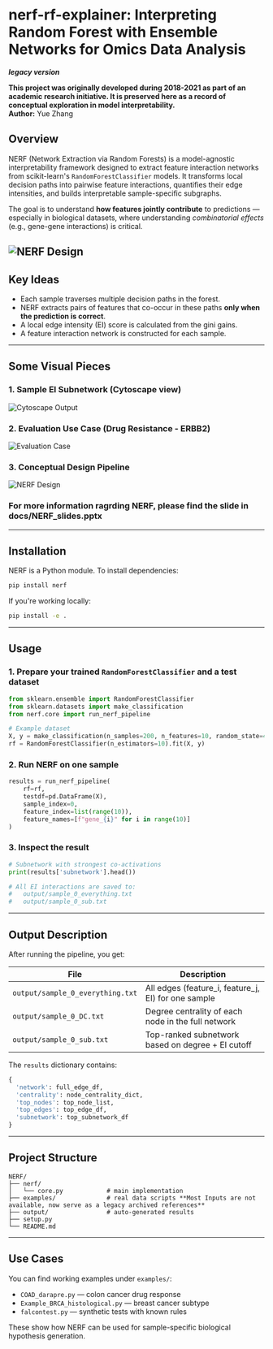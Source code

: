 # nerf-rf-explainer: Interpreting Random Forest with Ensemble Networks for Omics Data Analysis

 ***legacy version***

**This project was originally developed during 2018-2021 as part of an academic research initiative. It is preserved here as a record of conceptual exploration in model interpretability.**  
**Author:** Yue Zhang  

##  Overview
NERF (Network Extraction via Random Forests) is a model-agnostic interpretability framework designed to extract feature interaction networks from scikit-learn's `RandomForestClassifier` models. It transforms local decision paths into pairwise feature interactions, quantifies their edge intensities, and builds interpretable sample-specific subgraphs.  

The goal is to understand **how features jointly contribute** to predictions — especially in biological datasets, where understanding *combinatorial effects* (e.g., gene-gene interactions) is critical.  

![NERF Design](docs/Picture1.png)
---

##  Key Ideas
- Each sample traverses multiple decision paths in the forest.
- NERF extracts pairs of features that co-occur in these paths **only when the prediction is correct**.
- A local edge intensity (EI) score is calculated from the gini gains.
- A feature interaction network is constructed for each sample.

---


## Some Visual Pieces 

### 1. Sample EI Subnetwork (Cytoscape view)
![Cytoscape Output](docs/Cytoscape.png)

### 2. Evaluation Use Case (Drug Resistance - ERBB2)
![Evaluation Case](docs/Lapa_workflow.png)

### 3. Conceptual Design Pipeline
![NERF Design](docs/NERF_design.png)

### For more information ragrding NERF, please find the slide in docs/NERF_slides.pptx
---

##  Installation
NERF is a Python module. To install dependencies:

```bash
pip install nerf
```
If you're working locally:
```bash
pip install -e .
```

---

##  Usage

### 1. Prepare your trained `RandomForestClassifier` and a test dataset
```python
from sklearn.ensemble import RandomForestClassifier
from sklearn.datasets import make_classification
from nerf.core import run_nerf_pipeline

# Example dataset
X, y = make_classification(n_samples=200, n_features=10, random_state=42)
rf = RandomForestClassifier(n_estimators=10).fit(X, y)
```

### 2. Run NERF on one sample
```python
results = run_nerf_pipeline(
    rf=rf,
    testdf=pd.DataFrame(X),
    sample_index=0,
    feature_index=list(range(10)),
    feature_names=[f"gene_{i}" for i in range(10)]
)
```

### 3. Inspect the result
```python
# Subnetwork with strongest co-activations
print(results['subnetwork'].head())

# All EI interactions are saved to:
#   output/sample_0_everything.txt
#   output/sample_0_sub.txt
```

---

## Output Description

After running the pipeline, you get:

| File | Description |
|------|-------------|
| `output/sample_0_everything.txt` | All edges (feature_i, feature_j, EI) for one sample |
| `output/sample_0_DC.txt`         | Degree centrality of each node in the full network |
| `output/sample_0_sub.txt`        | Top-ranked subnetwork based on degree + EI cutoff |

The `results` dictionary contains:
```python
{
  'network': full_edge_df,
  'centrality': node_centrality_dict,
  'top_nodes': top_node_list,
  'top_edges': top_edge_df,
  'subnetwork': top_subnetwork_df
}
```

---

## Project Structure
```
NERF/
├── nerf/
│   └── core.py            # main implementation
├── examples/              # real data scripts **Most Inputs are not available, now serve as a legacy archived references**
├── output/                # auto-generated results
├── setup.py
└── README.md
```

---

## Use Cases
You can find working examples under `examples/`:
- `COAD_darapre.py` — colon cancer drug response
- `Example_BRCA_histological.py` — breast cancer subtype
- `falcontest.py` — synthetic tests with known rules

These show how NERF can be used for sample-specific biological hypothesis generation.





